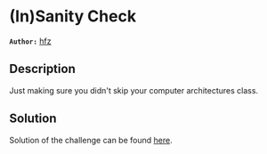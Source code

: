 # (In)Sanity Check

**`Author:`** [hfz](https://github.com/hfz1337)

## Description

Just making sure you didn't skip your computer architectures class.

## Solution

Solution of the challenge can be found [here](solution/).
